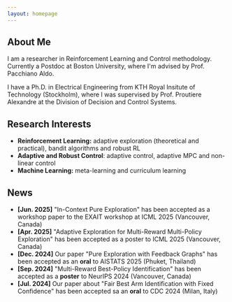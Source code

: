 ```yaml
---
layout: homepage
---
```


## About Me

I am a researcher in Reinforcement Learning and Control methodology. Currently a Postdoc at Boston University, where I'm advised by Prof. Pacchiano Aldo. 


I have a Ph.D. in Electrical Engineering from KTH Royal Insitute of Technology (Stockholm), where I was supervised by Prof. Proutiere Alexandre at the Division of Decision and Control Systems.

## Research Interests

- **Reinforcement Learning:** adaptive exploration (theoretical and practical), bandit algorithms and robust RL
- **Adaptive and Robust Control**: adaptive control, adaptive MPC and non-linear control
- **Machine Learning:** meta-learning and curriculum learning

## News

- **[Jun. 2025]**  "In-Context Pure Exploration" has been accepted as a workshop paper to the EXAIT workshop at ICML 2025 (Vancouver, Canada)
- **[Apr. 2025]**  "Adaptive Exploration for Multi-Reward Multi-Policy Exploration" has been accepted as a poster to ICML 2025 (Vancouver, Canada)
- **[Dec. 2024]** Our paper "Pure Exploration with Feedback Graphs" has been accepted as an **oral** to AISTATS 2025 (Phuket, Thailand)
- **[Sep. 2024]** "Multi-Reward Best-Policy Identification" has been accepted as a **poster** to NeurIPS 2024 (Vancouver, Canada)
- **[Jul. 2024]** Our paper about "Fair Best Arm Identification with Fixed Confidence" has been accepted sa an **oral** to CDC 2024 (Milan, Italy)
